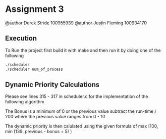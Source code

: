# Assignment 3

@author Derek Stride 100955939
@author Justin Fleming 100934170

## Execution

To Run the project first build it with make and then run it by doing one of the following

```bash
./scheduler
./scheduler num_of_process
```

## Dynamic Priority Calculations

Please see lines 315 - 317 in scheduler.c for the implementation of the following algorithm

The Bonus is a minimum of 0 or the previous value subtract the run-time / 200 where the previous value ranges from
0 - 10

The dynamic priority is then calulated using the given formula of max (100, min (139, previous - bonus + 5) )
